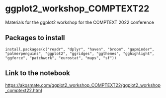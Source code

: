 # ggplot2_workshop_COMPTEXT22
Materials for the ggplot2 workshop for the COMPTEXT 2022 conference


## Packages to install

```
install.packages(c("readr", "dplyr", "haven", "broom", "gapminder", "palmerpenguins", "ggplot2", "ggridges", "ggthemes", "gghighlight", "ggforce", "patchwork", "eurostat", "maps", "sf"))
```


## Link to the notebook

https://akosmate.com/ggplot2_workshop_COMPTEXT22/ggplot2_workshop_comptext22.html
